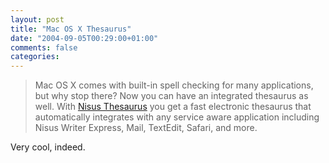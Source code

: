 ```yaml
---
layout: post
title: "Mac OS X Thesaurus"
date: "2004-09-05T00:29:00+01:00"
comments: false
categories: 
---
```


<blockquote>
<p>Mac OS X comes with built-in spell checking for many applications, but why stop there? Now you can have an integrated thesaurus as well. With <a href="http://www.nisus.com/Thesaurus/">Nisus Thesaurus</a> you get a fast electronic thesaurus that automatically integrates with any service aware application including Nisus Writer Express, Mail, TextEdit, Safari, and more. </p>
</blockquote>

<p>Very cool, indeed.</p>


